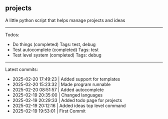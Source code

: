 ## projects
A little python script that helps manage projects and ideas

---

Todos:
 - Do things (completed) Tags: test, debug
 - Test autocomplete (completed) Tags: test
 - Test level system (completed) Tags: debug

---

Latest commits:
 - 2025-02-20 17:49:23 | Added support for templates
 - 2025-02-20 15:23:32 | Made program runnable
 - 2025-02-20 08:51:57 | Added autocomplete
 - 2025-02-19 20:35:00 | Changed languages
 - 2025-02-19 20:29:33 | Added todo page for projects
 - 2025-02-19 20:12:16 | Added ideas top level command
 - 2025-02-19 19:53:01 | First Commit
